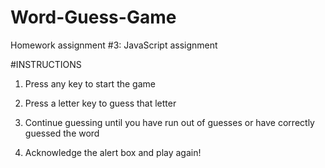 # Word-Guess-Game
Homework assignment #3: JavaScript assignment

#INSTRUCTIONS
1. Press any key to start the game

2. Press a letter key to guess that letter

3. Continue guessing until you have run out of guesses or have correctly guessed the word

4. Acknowledge the alert box and play again! 
